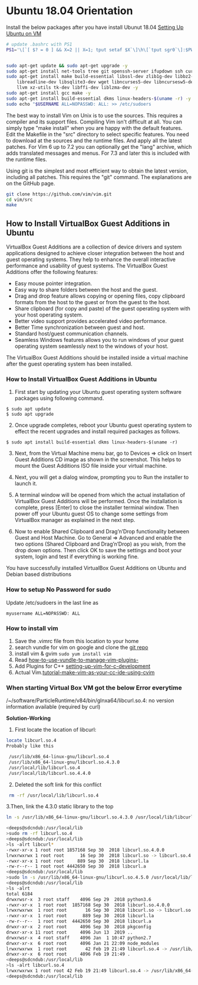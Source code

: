 # Ubuntu 18.04 Orientation

Install the below packages after you have install Ubunut 18.04
[Setting Up Ubuntu on VM ](https://dev.to/awwsmm/setting-up-an-ubuntu-vm-on-windows-server-2g23)

```sh
# update .bashrc with PS1
PS1='\[`[ $? = 0 ] && X=2 || X=1; tput setaf $X`\]\h\[`tput sgr0`\]:$PWD\n\$ '


sudo apt-get update && sudo apt-get upgrade -y
sudo apt-get install net-tools tree git openssh-server ifupdown ssh curl yum -y
sudo apt-get install make build-essential libssl-dev zlib1g-dev libbz2-dev \
    libreadline-dev libsqlite3-dev wget libncurses5-dev libncursesw5-dev \
    llvm xz-utils tk-dev libffi-dev liblzma-dev -y
sudo apt-get install gcc make -y
sudo apt-get install build-essential dkms linux-headers-$(uname -r) -y
sudo echo "$USERNAME ALL=NOPASSWD: ALL: >> /etc/sudoers
```
The best way to install Vim on Unix is to use the sources. This requires a compiler and its support files. Compiling Vim isn't difficult at all. You can simply type "make install" when you are happy with the default features. Edit the Makefile in the "src" directory to select specific features.
You need to download at the sources and the runtime files. And apply all the latest patches. For Vim 6 up to 7.2 you can optionally get the "lang" archive, which adds translated messages and menus. For 7.3 and later this is included with the runtime files.

Using git is the simplest and most efficient way to obtain the latest version, including all patches. This requires the "git" command.
The explanations are on the GitHub page.

```sh
git clone https://github.com/vim/vim.git
cd vim/src
make

```


## How to Install VirtualBox Guest Additions in Ubuntu
VirtualBox Guest Additions are a collection of device drivers and system applications designed to achieve closer integration between the host and guest operating systems. They help to enhance the overall interactive performance and usability of guest systems.
The VirtualBox Guest Additions offer the following features:
+ Easy mouse pointer integration.
+ Easy way to share folders between the host and the guest.
+ Drag and drop feature allows copying or opening files, copy clipboard formats from the host to the guest or from the guest to the host.
+ Share clipboard (for copy and paste) of the guest operating system with your host operating system.
+ Better video support provides accelerated video performance.
+ Better Time synchronization between guest and host.
+ Standard host/guest communication channels.
+ Seamless Windows features allows you to run windows of your guest operating system seamlessly next to the windows of your host.

The VirtualBox Guest Additions should be installed inside a virtual machine after the guest operating system has been installed.

### How to Install VirtualBox Guest Additions in Ubuntu
1. First start by updating your Ubuntu guest operating system software packages using following command.
```
$ sudo apt update
$ sudo apt upgrade
```
2. Once upgrade completes, reboot your Ubuntu guest operating system to effect the recent upgrades and install required packages as follows.
```
$ sudo apt install build-essential dkms linux-headers-$(uname -r)
```
3. Next, from the Virtual Machine menu bar, go to Devices => click on Insert Guest Additions CD image as shown in the screenshot. This helps to mount the Guest Additions ISO file inside your virtual machine.

4. Next, you will get a dialog window, prompting you to Run the installer to launch it.

5. A terminal window will be opened from which the actual installation of VirtualBox Guest Additions will be performed. Once the installation is complete, press [Enter] to close the installer terminal window. Then power off your Ubuntu guest OS to change some settings from VirtualBox manager as explained in the next step.

6. Now to enable Shared Clipboard and Drag’n’Drop functionality between Guest and Host Machine. Go to General => Advanced and enable the two options (Shared Clipboard and Drag’n’Drop) as you wish, from the drop down options. Then click OK to save the settings and boot your system, login and test if everything is working fine.

You have successfully installed VirtualBox Guest Additions on Ubuntu and Debian based distributions

### How to setup No Password for sudo
Update /etc/sudoers in the last line as
```
myusername ALL=NOPASSWD: ALL
```

### How to install vim 
1) Save the .vimrc file from this location to your home
2) search vundle for vim on google and clone the [git repo](https://github.com/VundleVim/Vundle.vim.git)
3) install vim & gvim ``` sudo yum install vim ```
4) Read [how-to-use-vundle-to-manage-vim-plugins-](https://www.digitalocean.com/community/tutorials/how-to-use-vundle-to-manage-vim-plugins-on-a-linux-vps)
5) Add Plugins for C++ [setting-up-vim-for-c-development](https://idorobotics.com/2018/04/01/setting-up-vim-for-c-development/)
6) Actual Vim.[tutorial-make-vim-as-your-cc-ide-using-cvim](https://www.thegeekstuff.com/2009/01/tutorial-make-vim-as-your-cc-ide-using-cvim-plugin/)


### When starting Virtual Box VM got the below Error everytime
/~/software/ParticleRuntime/v84/bin/glnxa64/libcurl.so.4: no version information available (required by curl)

__Solution-Working__

1. First locate the location of libcurl:
```sh
locate libcurl.so.4
Probably like this

 /usr/lib/x86_64-linux-gnu/libcurl.so.4
 /usr/lib/x86_64-linux-gnu/libcurl.so.4.3.0
 /usr/local/lib/libcurl.so.4
 /usr/local/lib/libcurl.so.4.4.0
```
2. Deleted the soft link for this conflict
```sh
 rm -rf /usr/local/lib/libcurl.so.4
```
3.Then, link the 4.3.0 static library to the top
```sh
ln -s /usr/lib/x86_64-linux-gnu/libcurl.so.4.3.0 /usr/local/lib/libcurl.so.4
```


```sh
<deeps@sdcndub:/usr/local/lib
>sudo rm -rf libcurl.so.4
<deeps@sdcndub:/usr/local/lib
>ls -alrt libcurl*       
-rwxr-xr-x 1 root root 1857168 Sep 30  2018 libcurl.so.4.0.0
lrwxrwxrwx 1 root root      16 Sep 30  2018 libcurl.so -> libcurl.so.4.0.0
-rwxr-xr-x 1 root root     889 Sep 30  2018 libcurl.la
-rw-r--r-- 1 root root 4442650 Sep 30  2018 libcurl.a
<deeps@sdcndub:/usr/local/lib
>sudo ln -s /usr/lib/x86_64-linux-gnu/libcurl.so.4.5.0 /usr/local/lib/libcurl.so.4
<deeps@sdcndub:/usr/local/lib
>ls -alrt
total 6184
drwxrwsr-x  3 root staff    4096 Sep 29  2018 python3.6
-rwxr-xr-x  1 root root  1857168 Sep 30  2018 libcurl.so.4.0.0
lrwxrwxrwx  1 root root       16 Sep 30  2018 libcurl.so -> libcurl.so.4.0.0
-rwxr-xr-x  1 root root      889 Sep 30  2018 libcurl.la
-rw-r--r--  1 root root  4442650 Sep 30  2018 libcurl.a
drwxr-xr-x  2 root root     4096 Sep 30  2018 pkgconfig
drwxr-xr-x 11 root root     4096 Jun 13  2019 ..
drwxrwsr-x  4 root staff    4096 Jan  1 10:47 python2.7
drwxr-xr-x  6 root root     4096 Jan 21 22:09 node_modules
lrwxrwxrwx  1 root root       42 Feb 19 21:49 libcurl.so.4 -> /usr/lib/x86_64-linux-gnu/libcurl.so.4.5.0
drwxr-xr-x  6 root root     4096 Feb 19 21:49 .
<deeps@sdcndub:/usr/local/lib
>ls -alrt libcurl.so.4
lrwxrwxrwx 1 root root 42 Feb 19 21:49 libcurl.so.4 -> /usr/lib/x86_64-linux-gnu/libcurl.so.4.5.0
<deeps@sdcndub:/usr/local/lib

```


